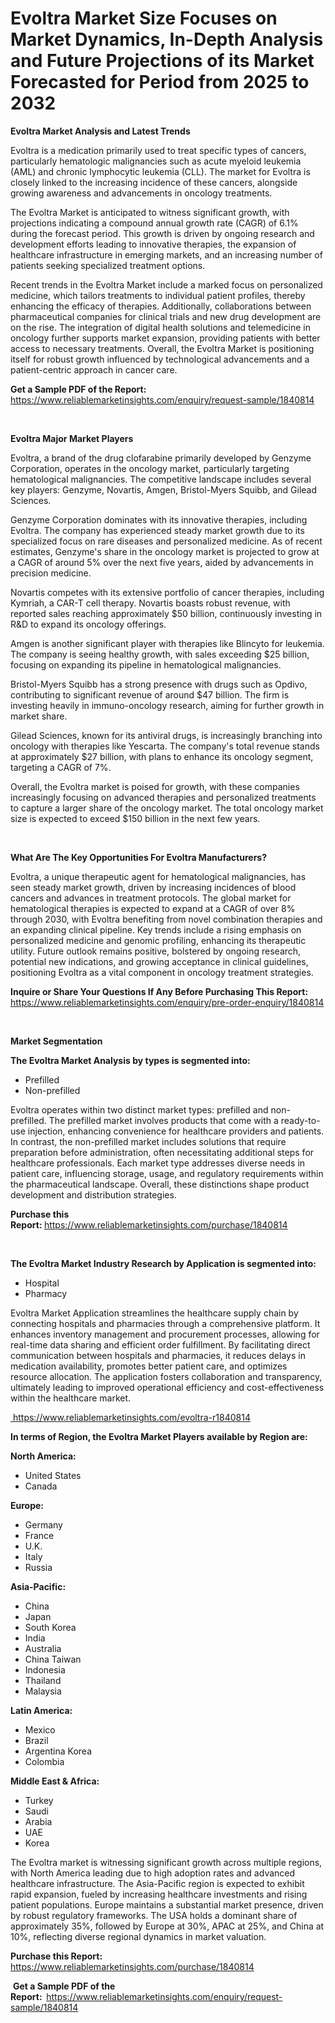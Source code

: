<p><h1>Evoltra Market Size Focuses on Market Dynamics, In-Depth Analysis and Future Projections of its Market Forecasted for Period from 2025 to 2032</h1></p><p><strong>Evoltra Market Analysis and Latest Trends</strong></p>
<p><p>Evoltra is a medication primarily used to treat specific types of cancers, particularly hematologic malignancies such as acute myeloid leukemia (AML) and chronic lymphocytic leukemia (CLL). The market for Evoltra is closely linked to the increasing incidence of these cancers, alongside growing awareness and advancements in oncology treatments. </p><p>The Evoltra Market is anticipated to witness significant growth, with projections indicating a compound annual growth rate (CAGR) of 6.1% during the forecast period. This growth is driven by ongoing research and development efforts leading to innovative therapies, the expansion of healthcare infrastructure in emerging markets, and an increasing number of patients seeking specialized treatment options. </p><p>Recent trends in the Evoltra Market include a marked focus on personalized medicine, which tailors treatments to individual patient profiles, thereby enhancing the efficacy of therapies. Additionally, collaborations between pharmaceutical companies for clinical trials and new drug development are on the rise. The integration of digital health solutions and telemedicine in oncology further supports market expansion, providing patients with better access to necessary treatments. Overall, the Evoltra Market is positioning itself for robust growth influenced by technological advancements and a patient-centric approach in cancer care.</p></p>
<p><strong>Get a Sample PDF of the Report:&nbsp;</strong> <a href="https://www.reliablemarketinsights.com/enquiry/request-sample/1840814?utm_campaign=3446&utm_medium=2&utm_source=Github&utm_content=ia&utm_term=19042025&utm_id=evoltra">https://www.reliablemarketinsights.com/enquiry/request-sample/1840814</a></p>
<p>&nbsp;</p>
<p><strong>Evoltra Major Market Players</strong></p>
<p><p>Evoltra, a brand of the drug clofarabine primarily developed by Genzyme Corporation, operates in the oncology market, particularly targeting hematological malignancies. The competitive landscape includes several key players: Genzyme, Novartis, Amgen, Bristol-Myers Squibb, and Gilead Sciences.</p><p>Genzyme Corporation dominates with its innovative therapies, including Evoltra. The company has experienced steady market growth due to its specialized focus on rare diseases and personalized medicine. As of recent estimates, Genzyme's share in the oncology market is projected to grow at a CAGR of around 5% over the next five years, aided by advancements in precision medicine.</p><p>Novartis competes with its extensive portfolio of cancer therapies, including Kymriah, a CAR-T cell therapy. Novartis boasts robust revenue, with reported sales reaching approximately $50 billion, continuously investing in R&D to expand its oncology offerings.</p><p>Amgen is another significant player with therapies like Blincyto for leukemia. The company is seeing healthy growth, with sales exceeding $25 billion, focusing on expanding its pipeline in hematological malignancies.</p><p>Bristol-Myers Squibb has a strong presence with drugs such as Opdivo, contributing to significant revenue of around $47 billion. The firm is investing heavily in immuno-oncology research, aiming for further growth in market share.</p><p>Gilead Sciences, known for its antiviral drugs, is increasingly branching into oncology with therapies like Yescarta. The company's total revenue stands at approximately $27 billion, with plans to enhance its oncology segment, targeting a CAGR of 7%.</p><p>Overall, the Evoltra market is poised for growth, with these companies increasingly focusing on advanced therapies and personalized treatments to capture a larger share of the oncology market. The total oncology market size is expected to exceed $150 billion in the next few years.</p></p>
<p>&nbsp;</p>
<p><strong>What Are The Key Opportunities For Evoltra Manufacturers?</strong></p>
<p><p>Evoltra, a unique therapeutic agent for hematological malignancies, has seen steady market growth, driven by increasing incidences of blood cancers and advances in treatment protocols. The global market for hematological therapies is expected to expand at a CAGR of over 8% through 2030, with Evoltra benefiting from novel combination therapies and an expanding clinical pipeline. Key trends include a rising emphasis on personalized medicine and genomic profiling, enhancing its therapeutic utility. Future outlook remains positive, bolstered by ongoing research, potential new indications, and growing acceptance in clinical guidelines, positioning Evoltra as a vital component in oncology treatment strategies.</p></p>
<p><strong>Inquire or Share Your Questions If Any Before Purchasing This Report:</strong> <a href="https://www.reliablemarketinsights.com/enquiry/pre-order-enquiry/1840814?utm_campaign=3446&utm_medium=2&utm_source=Github&utm_content=ia&utm_term=19042025&utm_id=evoltra">https://www.reliablemarketinsights.com/enquiry/pre-order-enquiry/1840814</a></p>
<p>&nbsp;</p>
<p><strong>Market Segmentation</strong></p>
<p><strong>The Evoltra Market Analysis by types is segmented into:</strong></p>
<p><ul><li>Prefilled</li><li>Non-prefilled</li></ul></p>
<p><p>Evoltra operates within two distinct market types: prefilled and non-prefilled. The prefilled market involves products that come with a ready-to-use injection, enhancing convenience for healthcare providers and patients. In contrast, the non-prefilled market includes solutions that require preparation before administration, often necessitating additional steps for healthcare professionals. Each market type addresses diverse needs in patient care, influencing storage, usage, and regulatory requirements within the pharmaceutical landscape. Overall, these distinctions shape product development and distribution strategies.</p></p>
<p><strong>Purchase this Report:&nbsp;</strong><a href="https://www.reliablemarketinsights.com/purchase/1840814?utm_campaign=3446&utm_medium=2&utm_source=Github&utm_content=ia&utm_term=19042025&utm_id=evoltra">https://www.reliablemarketinsights.com/purchase/1840814</a></p>
<p>&nbsp;</p>
<p><strong>The Evoltra Market Industry Research by Application is segmented into:</strong></p>
<p><ul><li>Hospital</li><li>Pharmacy</li></ul></p>
<p><p>Evoltra Market Application streamlines the healthcare supply chain by connecting hospitals and pharmacies through a comprehensive platform. It enhances inventory management and procurement processes, allowing for real-time data sharing and efficient order fulfillment. By facilitating direct communication between hospitals and pharmacies, it reduces delays in medication availability, promotes better patient care, and optimizes resource allocation. The application fosters collaboration and transparency, ultimately leading to improved operational efficiency and cost-effectiveness within the healthcare market.</p></p>
<p><a href="https://www.reliablemarketinsights.com/evoltra-r1840814?utm_campaign=3446&utm_medium=2&utm_source=Github&utm_content=ia&utm_term=19042025&utm_id=evoltra">&nbsp;https://www.reliablemarketinsights.com/evoltra-r1840814</a></p>
<p><strong>In terms of Region, the Evoltra Market Players available by Region are:</strong></p>
<p>
    <p> <strong> North America: </strong>
        <ul>
            <li>United States</li>
            <li>Canada</li>
        </ul>
        </p> 
    <p> <strong> Europe: </strong>
        <ul>
            <li>Germany</li>
            <li>France</li>
            <li>U.K.</li>
            <li>Italy</li>
            <li>Russia</li>
        </ul>
        </p> 
    <p> <strong> Asia-Pacific: </strong>
        <ul>
            <li>China</li>
            <li>Japan</li>
            <li>South Korea</li>
            <li>India</li>
            <li>Australia</li>
            <li>China Taiwan</li>
            <li>Indonesia</li>
            <li>Thailand</li>
            <li>Malaysia</li>
        </ul>
        </p> 
    <p> <strong> Latin America: </strong>
        <ul>
            <li>Mexico</li>
            <li>Brazil</li>
            <li>Argentina Korea</li>
            <li>Colombia</li>
        </ul>
        </p> 
    <p> <strong> Middle East & Africa: </strong>
        <ul>
            <li>Turkey</li>
            <li>Saudi</li>
            <li>Arabia</li>
            <li>UAE</li>
            <li>Korea</li>
        </ul>
    </p>
    </p>
<p><p>The Evoltra market is witnessing significant growth across multiple regions, with North America leading due to high adoption rates and advanced healthcare infrastructure. The Asia-Pacific region is expected to exhibit rapid expansion, fueled by increasing healthcare investments and rising patient populations. Europe maintains a substantial market presence, driven by robust regulatory frameworks. The USA holds a dominant share of approximately 35%, followed by Europe at 30%, APAC at 25%, and China at 10%, reflecting diverse regional dynamics in market valuation.</p></p>
<p><strong>Purchase this Report: </strong><a href="https://www.reliablemarketinsights.com/purchase/1840814?utm_campaign=3446&utm_medium=2&utm_source=Github&utm_content=ia&utm_term=19042025&utm_id=evoltra">https://www.reliablemarketinsights.com/purchase/1840814</a></p>
<p>&nbsp;<strong>Get a Sample PDF of the Report:&nbsp;&nbsp;</strong><a href="https://www.reliablemarketinsights.com/enquiry/request-sample/1840814?utm_campaign=3446&utm_medium=2&utm_source=Github&utm_content=ia&utm_term=19042025&utm_id=evoltra">https://www.reliablemarketinsights.com/enquiry/request-sample/1840814</a></p>
<p><strong></strong></p>
<p><p></p><p></p><p></p></p>